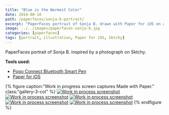```yaml
---
title: "Blue is the Warmest Color"
date: 2014-08-10
path: /paperfaces/sonja-b-portrait/
excerpt: "PaperFaces portrait of Sonja B. drawn with Paper for iOS on an iPad."
image: ../../images/paperfaces-sonja-b.jpg
categories: [paperfaces]
tags: [portrait, illustration, Paper for iOS, Sktchy]
---
```


PaperFaces portrait of Sonja B. inspired by a photograph on Sktchy.

**Tools used:**

- [Pogo Connect Bluetooth Smart Pen](https://www.amazon.com/gp/product/B009K448L4/ref=as_li_ss_tl?ie=UTF8&camp=1789&creative=390957&creativeASIN=B009K448L4&linkCode=as2&tag=mademist-20)
- [Paper for iOS](https://paper.bywetransfer.com/)

{% figure caption:"Work in progress screen captures Made with Paper." class:"gallery-3-col" %}
[![Work in process screenshot](../../images/paperfaces-sonja-b-process-1-600.jpg)](../../images/paperfaces-sonja-b-process-1-lg.jpg) [![Work in process screenshot](../../images/paperfaces-sonja-b-process-2-600.jpg)](../../images/paperfaces-sonja-b-process-2-lg.jpg) [![Work in process screenshot](../../images/paperfaces-sonja-b-process-3-600.jpg)](../../images/paperfaces-sonja-b-process-3-lg.jpg) [![Work in process screenshot](../../images/paperfaces-sonja-b-process-4-600.jpg)](../../images/paperfaces-sonja-b-process-4-lg.jpg) [![Work in process screenshot](../../images/paperfaces-sonja-b-process-5-600.jpg)](../../images/paperfaces-sonja-b-process-5-lg.jpg)
{% endfigure %}
